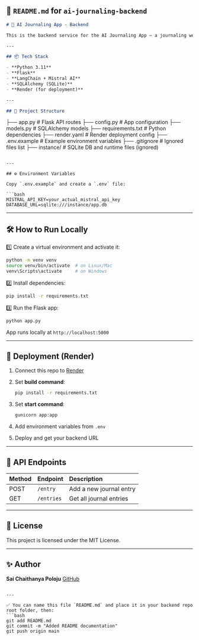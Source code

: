 
## 📄 `README.md` for `ai-journaling-backend`

```markdown
# 📝 AI Journaling App - Backend

This is the backend service for the AI Journaling App — a journaling web application that allows users to write daily entries, automatically generate summaries, and detect mood using an AI language model (Mistral via LangChain). The backend is built using **Flask**, **SQLAlchemy**, and deployed via **Render**.

---

## 📦 Tech Stack

- **Python 3.11**
- **Flask**
- **LangChain + Mistral AI**
- **SQLAlchemy (SQLite)**
- **Render (for deployment)**

---

## 📂 Project Structure

```

├── app.py               # Flask API routes
├── config.py            # App configuration
├── models.py            # SQLAlchemy models
├── requirements.txt     # Python dependencies
├── render.yaml          # Render deployment config
├── .env.example         # Example environment variables
├── .gitignore           # Ignored files list
├── instance/            # SQLite DB and runtime files (ignored)

````

---

## ⚙️ Environment Variables

Copy `.env.example` and create a `.env` file:

```bash
MISTRAL_API_KEY=your_actual_mistral_api_key
DATABASE_URL=sqlite:///instance/app.db
````

---

## 🛠️ How to Run Locally

1️⃣ Create a virtual environment and activate it:

```bash
python -m venv venv
source venv/bin/activate  # on Linux/Mac
venv\Scripts\activate     # on Windows
```

2️⃣ Install dependencies:

```bash
pip install -r requirements.txt
```

3️⃣ Run the Flask app:

```bash
python app.py
```

App runs locally at `http://localhost:5000`

---

## 🚀 Deployment (Render)

1. Connect this repo to [Render](https://render.com)
2. Set **build command**:

   ```bash
   pip install -r requirements.txt
   ```
3. Set **start command**:

   ```bash
   gunicorn app:app
   ```
4. Add environment variables from `.env`
5. Deploy and get your backend URL

---

## 📖 API Endpoints

| Method | Endpoint   | Description             |
| :----- | :--------- | :---------------------- |
| POST   | `/entry`   | Add a new journal entry |
| GET    | `/entries` | Get all journal entries |

---

## 📃 License

This project is licensed under the MIT License.

---

## ✨ Author

**Sai Chaithanya Poloju**
[GitHub](https://github.com/004Saichaithanya)

````

---

✅ You can name this file `README.md` and place it in your backend repo root folder, then:
```bash
git add README.md
git commit -m "Added README documentation"
git push origin main
````
